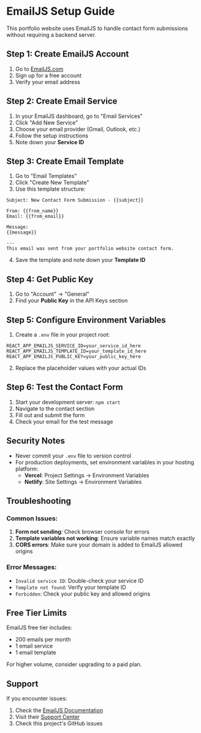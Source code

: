 # EmailJS Setup Guide

This portfolio website uses EmailJS to handle contact form submissions without requiring a backend server.

## Step 1: Create EmailJS Account

1. Go to [EmailJS.com](https://www.emailjs.com/)
2. Sign up for a free account
3. Verify your email address

## Step 2: Create Email Service

1. In your EmailJS dashboard, go to "Email Services"
2. Click "Add New Service"
3. Choose your email provider (Gmail, Outlook, etc.)
4. Follow the setup instructions
5. Note down your **Service ID**

## Step 3: Create Email Template

1. Go to "Email Templates"
2. Click "Create New Template"
3. Use this template structure:

```
Subject: New Contact Form Submission - {{subject}}

From: {{from_name}}
Email: {{from_email}}

Message:
{{message}}

---
This email was sent from your portfolio website contact form.
```

4. Save the template and note down your **Template ID**

## Step 4: Get Public Key

1. Go to "Account" → "General"
2. Find your **Public Key** in the API Keys section

## Step 5: Configure Environment Variables

1. Create a `.env` file in your project root:

```env
REACT_APP_EMAILJS_SERVICE_ID=your_service_id_here
REACT_APP_EMAILJS_TEMPLATE_ID=your_template_id_here
REACT_APP_EMAILJS_PUBLIC_KEY=your_public_key_here
```

2. Replace the placeholder values with your actual IDs

## Step 6: Test the Contact Form

1. Start your development server: `npm start`
2. Navigate to the contact section
3. Fill out and submit the form
4. Check your email for the test message

## Security Notes

- Never commit your `.env` file to version control
- For production deployments, set environment variables in your hosting platform:
  - **Vercel**: Project Settings → Environment Variables
  - **Netlify**: Site Settings → Environment Variables

## Troubleshooting

### Common Issues:

1. **Form not sending**: Check browser console for errors
2. **Template variables not working**: Ensure variable names match exactly
3. **CORS errors**: Make sure your domain is added to EmailJS allowed origins

### Error Messages:

- `Invalid service ID`: Double-check your service ID
- `Template not found`: Verify your template ID
- `Forbidden`: Check your public key and allowed origins

## Free Tier Limits

EmailJS free tier includes:
- 200 emails per month
- 1 email service
- 1 email template

For higher volume, consider upgrading to a paid plan.

## Support

If you encounter issues:
1. Check the [EmailJS Documentation](https://www.emailjs.com/docs/)
2. Visit their [Support Center](https://www.emailjs.com/support/)
3. Check this project's GitHub issues
